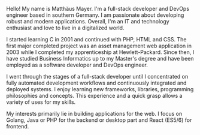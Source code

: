 Hello! My name is Matthäus Mayer. I'm a full-stack developer and DevOps engineer based in southern Germany. I am passionate about developing robust and modern applications. Overall, I'm an IT and technology enthusiast and love to live in a digitalized world.

I started learning C in 2001 and continued with PHP, HTML and CSS. The first major completed project was an asset management web application in 2003 while I completed my apprenticeship at Hewlett-Packard. Since then, I have studied Business Informatics up to my Master's degree and have been employed as a software developer and DevOps engineer.

I went through the stages of a full-stack developer until I concentrated on fully automated development workflows and continuously integrated and deployed systems. I enjoy learning new frameworks, libraries, programming philosophies and concepts. This experience and a quick grasp allows a variety of uses for my skills.

My interests primarily lie in building applications for the web. I focus on Golang, Java or PHP for the backend or desktop part and React (ES5/6) for frontend.
